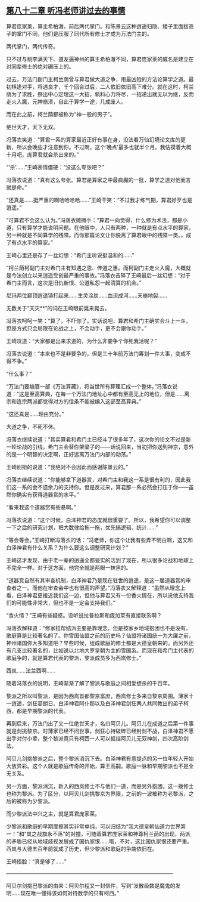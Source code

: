 ## [第八十二章 听冯老师讲过去的事情](https://www.xxbiquge.com/11_11207/8861451.html)


  算君庞家莱，算主希柏澈，前后两代掌门。和陈景云这种逍遥归隐、矮子里面拔高子的掌门不同，他们是压服了同代所有修士才成为万法门主的。

  两代掌门，两代传奇。

  只不过与桃李满天下、道友遍神州的算主希柏澈不同，算君庞家莱的威名是建立在对同辈修士的绝对碾压上的。

  过去，万法门副门主柯兰荫曾与算君做大道之争，用最凶险的方法论算学之道。最初棋逢对手，将遇良才，千个回合过后，二人依旧依旧高下难分。就在这时，柯兰荫为了求胜，祭出中心定理这一大招，孰料心力将尽，一招递出就无以为继，反而走火入魔，元神崩溃，自此于算学一途，几成废人。

  而在此之前，柯兰荫都被称为“神一般的男子”。

  绝世天才，天下无双。

  冯落衣笑道：“算君一系的算家最近正好有事在身，没法看万仙幻境论文库的更新，所以会晚些才注意到你。不过啊，这个‘晚点’最多也就半个月。我估摸着大概十月吧，庞算君就会杀出来的。”

  “‘杀’……”王崎表情僵硬：“没这么夸张吧？”

  冯落衣说道：“真有这么夸张。算君是算家之中最疯魔的一批，算学之道对他而言就是命。”

  “还真是……挺严重的啊哈哈哈哈……”王崎干笑：“不过我才练气期，算君好歹也是逍遥。”

  “可算君不会这么认为。”冯落衣摊摊手：“算君一向觉得，什么修为术法，都是小道，只有算学才能说明问题。在他眼中，人只有两种，一种就是有点水平的算家，另一种就是不同算学的残障。而你那篇论文让你脱离了算君眼中的残障一类。，成了有点水平的算家。”

  王崎心里还是存了一丝幻想：“希门主听说挺温和的……”

  “柯兰荫柯副门主对希门主有知遇之恩、传道之惠。而柯副门主走火入魔，大概就是今法创立以来逍遥受创最严重的事故。”冯落衣击碎了王崎最后一丝幻想：“对于希门主而言，这次是旧仇新恨、公道私怨一起清算的机会。”

  尼玛两位巅顶逍遥镇打起来……生灵涂炭……血流成河……天崩地裂……

  无数关于“天灾**”的词在王崎眼前晃来晃去。

  冯落衣呵呵一笑：“算了，不吓你了。实话说吧，算君和希门主确实会斗上一斗，但是方式只会局限在论战之上，不会动手，更不会跟你动手。”

  王崎叹道：“大家都是出来求道的，为什么非要争个你死我活呢？”

  冯落衣说道：“本来也不是非要争的，但是三十年前万法门筹划一件大事，变成不得不争。”

  “什么事？”

  “万法门要编篡一部《万法算藏》，将当世所有算理汇成一个整体。”冯落衣说道：“这是至高算典，在每一个万法门地址心中都有至高无上的地位，但是……离宗和连宗两派都觉得对方的信条不能被编入这部至高算典。”

  “这还真是……理由充分。”

  大道之争，不死不休。

  冯落衣继续说道：“其实算君和希门主已经斗了很多年了，这次你的论文不过是新一轮论战的引线，希门主会替你架梁子的——话说回来，当初把你送到神京，意外的是一个明智的决定啊，正好远离万法门内部的动荡。”

  王崎别扭的说道：“我绝对不会因此而感谢陈景云的。”

  冯落衣继续说道：“你能够拿下道器赏，对希门主和我这一系是很有利的，因此我们这一系的会不遗余力的支持你。但是反过来，算君那一系必然会打压于你——虽然你确实有获得道器赏的水平。”

  “看来我这个道器赏有些悬啊。”

  冯落衣说道：“这个时候，白泽神君的态度就很重要了。所以，我希望你可以调整一下之后的研究计划，把大数律给拖一拖，优先搞逻辑、统计……”

  “等会等会。”王崎打断冯落衣的话：“冯老师，你这个让我有些弄不明白啊，这又和白泽神君有什么关系？为什么要这么调整研究计划？”

  王崎这才发现，由于老一辈的逍遥全都瓷实的活到了现在，所以很多论战和地球上不完全一样。对于这方面，他完全就是两眼一抹黑的。

  “道器赏自然有其审查机制，白泽神君乃是现在驻世的逍遥，是这一届道器赏的审查者之一。而他在审查会中也有很高的声望。”冯落衣又解释道：“虽然从理念上看，白泽神君更接近我们这一边，但他与算君又有一份香火情在，所以说他支持我们的可能性非常大，但也不是一定会支持我们。”

  “香火情？”王崎有些疑惑。没听说拉普拉斯和庞加莱有直接联系啊？

  冯落衣解释道：“修家拉帮结派主要是靠理念，但是按家乡地域抱团也不是没有。歌庭算是比较著名的了。你雪国仙盟之前的历史吗？仙盟将诸国统一为大廉之前，神州诸国你大多知道吧？早些时候，组成歌庭的修士都是大德皇朝来的。而另外还有几支比较著名的，比如说以北地大罗皇朝为主的雪国系。而现在和希门主代表的歌庭争的，就是算君代表的黎派，黎派成员多为西岚修士。”

  西岚……法兰西啊……

  随着冯落衣的说明，王崎渐渐了解了黎派与歌庭之间相爱想杀的千百年。

  黎派之所以叫黎派，是因为西岚首都黎京富庶，西岚修士多来自黎京周围。薄家十一逍遥，剑狂葛朗日、白泽神君阿仆那以及白泽神君剑狂两人共同教出的弟子柯西，都是早期黎派的代表。

  再到后来，万法门出了又一位绝世天才，名曰阿贝儿。阿贝儿在成道之后第一件事就是剑挑黎京。时薄家已经不问世事，剑狂心持破碎已经封剑不战，白泽神君不愿出手对付小辈，整个黎派竟只有柯西一人可以抵挡阿贝儿无双神剑，四次高阶剑法。

  阿贝儿剑挑黎派之后，整个黎派消沉下去。白泽神君有意提点的另一位年轻人开始大放异彩。这个人就是歌庭传奇的开始，算王高嗣。歌庭一脉和早期黎派也不是全无关系。

  另一方面，黎派消沉，新入的西岚修士不与他们一道，而是另外抱团。这一拨修士也称为黎派。为了区分，以阿贝儿剑挑黎京为界限，之前的一波被称为老黎派，之后的被称为少黎派。

  而少黎派法中兴之主，就是算君庞家莱。

  少黎派和歌庭的早期摩擦其实非常单纯，可以归结为“我大德皇朝仙道力世界第一！”和“岚之战旗永不落”的对撞，可随着算君庞家莱和神尊柯兰荫的出现，两派的矛盾已经从地域歧视发展成了国仇家恨……哦，不对，这比国仇家恨还要严重。西岚与大德五百年前就成了历史，但少黎派和歌庭的争端依旧在。

  王崎捂脸：“真是够了……”

  ————————————————————————————————

  阿贝尔剑挑巴黎派的由来：阿贝尔程又一封信件，写到“发散级数是魔鬼的发明……现在唯一懂得该如何对待数学的只有柯西。”

  
